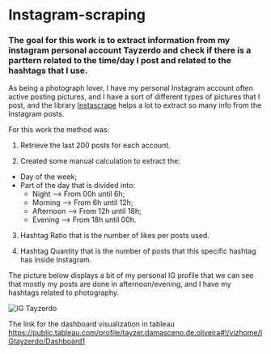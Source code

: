 # Instagram-scraping

### The goal for this work is to extract information from my instagram personal account Tayzerdo and check if there is a parttern related to the time/day I post and related to the hashtags that I use.

As being a photograph lover, I have my personal Instagram account often active posting pictures, and I have a sort of different types of pictures that I post, and the library [Instascrape](https://github.com/chris-greening/instascrape) helps a lot to extract so many info from the Instagram posts.

For this work the method was:

1. Retrieve the last 200 posts for each account.

2. Created some manual calculation to extract the:
  - Day of the week;
  - Part of the day that is divided into:
      - Night --> From 00h until 6h;
      - Morning --> From 6h until 12h;
      - Afternoon --> From 12h until 18h;
      - Evening --> From 18h until 00h.

3. Hashtag Ratio that is the number of likes per posts used.

4. Hashtag Quantity that is the number of posts that this specific hashtag has inside Instagram.

The picture below displays a bit of my personal IG profile that we can see that mostly my posts are done in afternoon/evening, and I have my hashtags related to photography.

![IG Tayzerdo](https://user-images.githubusercontent.com/64328213/113900961-49a80900-97c6-11eb-851a-8bcdc72adf3a.png)


The link for the dashboard visualization in tableau
https://public.tableau.com/profile/tayzer.damasceno.de.oliveira#!/vizhome/IGtayzerdo/Dashboard1
